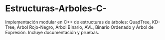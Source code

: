 # Estructuras-Arboles-C-
Implementación modular en C++ de estructuras de árboles: QuadTree, KD-Tree, Árbol Rojo-Negro, Árbol Binario, AVL, Binario Ordenado y Árbol de Expresión. Incluye documentación y pruebas.
